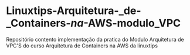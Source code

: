 # Linuxtips-Arquitetura-_de-_Containers-_na_-AWS-modulo_VPC
Repositório contento implementação da  pratica do Modulo  Arquitetura de VPC'S do curso Arquitetura de Containers na AWS da linuxtips
